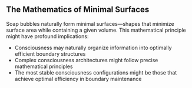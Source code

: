 ## The Mathematics of Minimal Surfaces

Soap bubbles naturally form minimal surfaces—shapes that minimize surface area while containing a given volume. This mathematical principle might have profound implications:

- Consciousness may naturally organize information into optimally efficient boundary structures
- Complex consciousness architectures might follow precise mathematical principles
- The most stable consciousness configurations might be those that achieve optimal efficiency in boundary maintenance